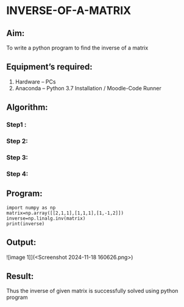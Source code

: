 # INVERSE-OF-A-MATRIX
## Aim:
To write a python program to find the inverse of a matrix
## Equipment’s required:
1. 	Hardware – PCs
2. 	Anaconda – Python 3.7 Installation / Moodle-Code Runner
## Algorithm:
### Step1 : 
### Step 2: 
### Step 3: 
### Step 4: 

## Program:
    import numpy as np
    matrix=np.array([[2,1,1],[1,1,1],[1,-1,2]])
    inverse=np.linalg.inv(matrix)
    print(inverse)
## Output:
![image 1]](<Screenshot 2024-11-18 160626.png>)
## Result:
Thus the inverse of given matrix is successfully solved using python program

